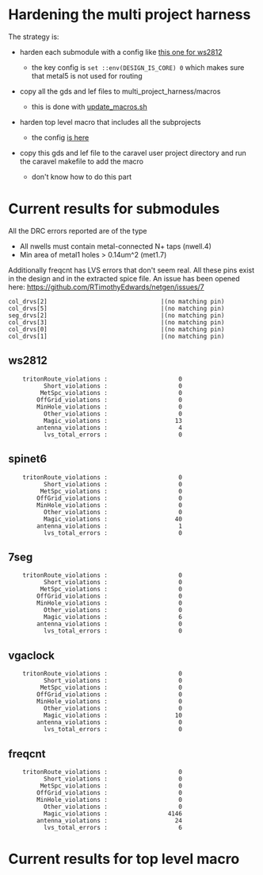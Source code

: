 # Hardening the multi project harness

The strategy is:

* harden each submodule with a config like [this one for ws2812](../openlane/macroconfig/config.tcl)
    * the key config is `set ::env(DESIGN_IS_CORE) 0` which makes sure that metal5 is not used for routing

* copy all the gds and lef files to multi_project_harness/macros
    * this is done with [update_macros.sh](../openlane/config/update_macros.sh)

* harden top level macro that includes all the subprojects
    * the config [is here](../openlane/config/config.tcl)

* copy this gds and lef file to the caravel user project directory and run the caravel makefile to add the macro
    * don't know how to do this part
    
# Current results for submodules

All the DRC errors reported are of the type

* All nwells must contain metal-connected N+ taps (nwell.4)
* Min area of metal1 holes > 0.14um^2 (met1.7)

Additionally freqcnt has LVS errors that don't seem real. All these pins exist in the design and in the extracted spice file.
An issue has been opened here: https://github.com/RTimothyEdwards/netgen/issues/7

    col_drvs[2]                                |(no matching pin)                          
    col_drvs[5]                                |(no matching pin)                          
    seg_drvs[2]                                |(no matching pin)                          
    col_drvs[3]                                |(no matching pin)                          
    col_drvs[0]                                |(no matching pin)                          
    col_drvs[1]                                |(no matching pin)      

## ws2812

        tritonRoute_violations :                    0
              Short_violations :                    0
             MetSpc_violations :                    0
            OffGrid_violations :                    0
            MinHole_violations :                    0
              Other_violations :                    0
              Magic_violations :                   13
            antenna_violations :                    4
              lvs_total_errors :                    0
## spinet6

        tritonRoute_violations :                    0
              Short_violations :                    0
             MetSpc_violations :                    0
            OffGrid_violations :                    0
            MinHole_violations :                    0
              Other_violations :                    0
              Magic_violations :                   40
            antenna_violations :                    1
              lvs_total_errors :                    0
## 7seg

        tritonRoute_violations :                    0
              Short_violations :                    0
             MetSpc_violations :                    0
            OffGrid_violations :                    0
            MinHole_violations :                    0
              Other_violations :                    0
              Magic_violations :                    6
            antenna_violations :                    0
              lvs_total_errors :                    0
## vgaclock

        tritonRoute_violations :                    0
              Short_violations :                    0
             MetSpc_violations :                    0
            OffGrid_violations :                    0
            MinHole_violations :                    0
              Other_violations :                    0
              Magic_violations :                   10
            antenna_violations :                    0
              lvs_total_errors :                    0


## freqcnt

        tritonRoute_violations :                    0
              Short_violations :                    0
             MetSpc_violations :                    0
            OffGrid_violations :                    0
            MinHole_violations :                    0
              Other_violations :                    0
              Magic_violations :                 4146
            antenna_violations :                   24
              lvs_total_errors :                    6

# Current results for top level macro 

